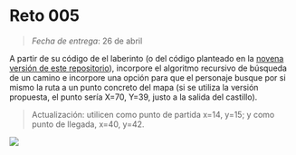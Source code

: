 # Reto 005

> *Fecha de entrega*: 26 de abril

A partir de su código de el laberinto (o del código planteado en la [novena versión de este repositorio](https://github.com/mmasias/mmasias/blob/main/PROGRAMACION-1/mapasConArrayAsociativo/README.md)), incorpore el algoritmo recursivo de búsqueda de un camino e incorpore una opción para que el personaje busque por si mismo la ruta a un punto concreto del mapa (si se utiliza la versión propuesta, el punto sería X=70, Y=39, justo a la salida del castillo).

> Actualización: utilicen como punto de partida x=14, y=15; y como punto de llegada, x=40, y=42.

![](https://github.com/mmasias/mmasias/raw/main/imagenes/ArrayAsociativoV9SKIN0.png)

